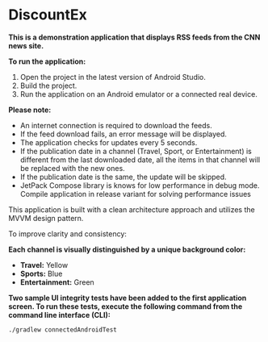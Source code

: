 # DiscountEx
**This is a demonstration application that displays RSS feeds from the CNN news site.**

**To run the application:**

1. Open the project in the latest version of Android Studio.
2. Build the project.
3. Run the application on an Android emulator or a connected real device.

**Please note:**

* An internet connection is required to download the feeds.
* If the feed download fails, an error message will be displayed.
* The application checks for updates every 5 seconds. 
* If the publication date in a channel (Travel, Sport, or Entertainment) is different from the last downloaded date, all the items in that channel will be replaced with the new ones. 
* If the publication date is the same, the update will be skipped.
* JetPack Compose library is knows for low performance in debug mode. Compile application in release variant for solving performance issues



This application is built with a clean architecture approach and utilizes the MVVM design pattern.

To improve clarity and consistency:

**Each channel is visually distinguished by a unique background color:**

* **Travel:** Yellow
* **Sports:** Blue
* **Entertainment:** Green


**Two sample UI integrity tests have been added to the first application screen. To run these tests, execute the following command from the command line interface (CLI):**

```
./gradlew connectedAndroidTest
```


